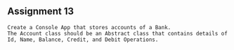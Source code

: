## Assignment 13
    Create a Console App that stores accounts of a Bank. 
    The Account class should be an Abstract class that contains details of Id, Name, Balance, Credit, and Debit Operations. 
    
